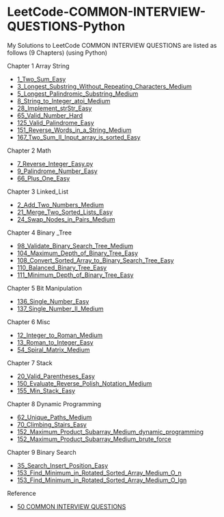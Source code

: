 # LeetCode-COMMON-INTERVIEW-QUESTIONS-Python
My Solutions to LeetCode COMMON INTERVIEW QUESTIONS are listed as follows (9 Chapters) (using Python)

Chapter 1 Array String
- [1_Two_Sum_Easy](https://github.com/Mickey0521/LeetCode-COMMON-INTERVIEW-QUESTIONS-Python/blob/main/two_sum.py)
- [3_Longest_Substring_Without_Repeating_Characters_Medium](https://github.com/Mickey0521/LeetCode-COMMON-INTERVIEW-QUESTIONS-Python/blob/main/longest_substring_without_repeating_characters.py)
- [5_Longest_Palindromic_Substring_Medium](https://github.com/Mickey0521/LeetCode-COMMON-INTERVIEW-QUESTIONS-Python/blob/main/longest_palindromic_substring.py)
- [8_String_to_Integer_atoi_Medium](https://github.com/Mickey0521/LeetCode-COMMON-INTERVIEW-QUESTIONS-Python/blob/main/string_to_integer.py)
- [28_Implement_strStr_Easy](https://github.com/Mickey0521/LeetCode-COMMON-INTERVIEW-QUESTIONS-Python/blob/main/implement_strStr.py)
- [65_Valid_Number_Hard](https://github.com/Mickey0521/LeetCode-COMMON-INTERVIEW-QUESTIONS-Python/blob/main/valid_number.py)
- [125_Valid_Palindrome_Easy](https://github.com/Mickey0521/LeetCode-COMMON-INTERVIEW-QUESTIONS-Python/blob/main/valid_palindrome.py)
- [151_Reverse_Words_in_a_String_Medium](https://github.com/Mickey0521/LeetCode-COMMON-INTERVIEW-QUESTIONS-Python/blob/main/reverse_words_in_a_string.py)
- [167_Two_Sum_II_Input_array_is_sorted_Easy](https://github.com/Mickey0521/LeetCode-COMMON-INTERVIEW-QUESTIONS-Python/blob/main/two_sum_II.py)

Chapter 2 Math
- [7_Reverse_Integer_Easy.py](https://github.com/Mickey0521/LeetCode-COMMON-INTERVIEW-QUESTIONS-Python/blob/main/reverse_integer.py)
- [9_Palindrome_Number_Easy](https://github.com/Mickey0521/LeetCode-COMMON-INTERVIEW-QUESTIONS-Python/blob/main/palindrome_number.py)
- [66_Plus_One_Easy](https://github.com/Mickey0521/LeetCode-COMMON-INTERVIEW-QUESTIONS-Python/blob/main/plus_one.py)

Chapter 3 Linked_List
- [2_Add_Two_Numbers_Medium](https://github.com/Mickey0521/LeetCode-COMMON-INTERVIEW-QUESTIONS-Python/blob/main/add_two_numbers.py)
- [21_Merge_Two_Sorted_Lists_Easy](https://github.com/Mickey0521/LeetCode-COMMON-INTERVIEW-QUESTIONS-Python/blob/main/merge_two_sorted_lists.py)
- [24_Swap_Nodes_in_Pairs_Medium](https://github.com/Mickey0521/LeetCode-COMMON-INTERVIEW-QUESTIONS-Python/blob/main/swap_nodes_in_pairs.py)

Chapter 4 Binary _Tree
- [98_Validate_Binary_Search_Tree_Medium](https://github.com/Mickey0521/LeetCode-COMMON-INTERVIEW-QUESTIONS-Python/blob/main/validate_binary_search_tree.py)
- [104_Maximum_Depth_of_Binary_Tree_Easy](https://github.com/Mickey0521/LeetCode-COMMON-INTERVIEW-QUESTIONS-Python/blob/main/maximum_depth_of_binary_tree.py)
- [108_Convert_Sorted_Array_to_Binary_Search_Tree_Easy](https://github.com/Mickey0521/LeetCode-COMMON-INTERVIEW-QUESTIONS-Python/blob/main/convert_sorted_array_to_binary_search_tree.py)
- [110_Balanced_Binary_Tree_Easy](https://github.com/Mickey0521/LeetCode-COMMON-INTERVIEW-QUESTIONS-Python/blob/main/balanced_binary_tree.py)
- [111_Minimum_Depth_of_Binary_Tree_Easy](https://github.com/Mickey0521/LeetCode-COMMON-INTERVIEW-QUESTIONS-Python/blob/main/minimum_depth_of_binary_tree.py)

Chapter 5 Bit Manipulation
- [136_Single_Number_Easy](https://github.com/Mickey0521/LeetCode-COMMON-INTERVIEW-QUESTIONS-Python/blob/main/single_number.py)
- [137_Single_Number_II_Medium](https://github.com/Mickey0521/LeetCode-COMMON-INTERVIEW-QUESTIONS-Python/blob/main/single_number_II.py)

Chapter 6 Misc
- [12_Integer_to_Roman_Medium](https://github.com/Mickey0521/LeetCode-COMMON-INTERVIEW-QUESTIONS-Python/blob/main/integer_to_roman.py)
- [13_Roman_to_Integer_Easy](https://github.com/Mickey0521/LeetCode-COMMON-INTERVIEW-QUESTIONS-Python/blob/main/roman_to_integer.py)
- [54_Spiral_Matrix_Medium](https://github.com/Mickey0521/LeetCode-COMMON-INTERVIEW-QUESTIONS-Python/blob/main/spiral_matrix.py)

Chapter 7 Stack
- [20_Valid_Parentheses_Easy](https://github.com/Mickey0521/LeetCode-COMMON-INTERVIEW-QUESTIONS-Python/blob/main/valid_parentheses.py)
- [150_Evaluate_Reverse_Polish_Notation_Medium](https://github.com/Mickey0521/LeetCode-COMMON-INTERVIEW-QUESTIONS-Python/blob/main/evaluate_reverse_polish_notation.py)
- [155_Min_Stack_Easy](https://github.com/Mickey0521/LeetCode-COMMON-INTERVIEW-QUESTIONS-Python/blob/main/min_stack.py)

Chapter 8 Dynamic Programming
- [62_Unique_Paths_Medium](https://github.com/Mickey0521/LeetCode-COMMON-INTERVIEW-QUESTIONS-Python/blob/main/unique_paths.py)
- [70_Climbing_Stairs_Easy](https://github.com/Mickey0521/LeetCode-COMMON-INTERVIEW-QUESTIONS-Python/blob/main/climbing_stairs.py)
- [152_Maximum_Product_Subarray_Medium_dynamic_programming](https://github.com/Mickey0521/LeetCode-COMMON-INTERVIEW-QUESTIONS-Python/blob/main/maximum_product_subarray.py)
- [152_Maximum_Product_Subarray_Medium_brute_force](https://github.com/Mickey0521/LeetCode-COMMON-INTERVIEW-QUESTIONS-Python/blob/main/maximum_product_subarray_brute_force.py)

Chapter 9 Binary Search
- [35_Search_Insert_Position_Easy](https://github.com/Mickey0521/LeetCode-COMMON-INTERVIEW-QUESTIONS-Python/blob/main/search_insert_position.py)
- [153_Find_Minimum_in_Rotated_Sorted_Array_Medium_O_n](https://github.com/Mickey0521/LeetCode-COMMON-INTERVIEW-QUESTIONS-Python/blob/main/find_minimum_in_rotated_sorted_array_O_n.py)
- [153_Find_Minimum_in_Rotated_Sorted_Array_Medium_O_lgn](https://github.com/Mickey0521/LeetCode-COMMON-INTERVIEW-QUESTIONS-Python/blob/main/find_minimum_in_rotated_sorted_array.py)

Reference
- [50 COMMON INTERVIEW QUESTIONS](https://github.com/Mickey0521/LeetCode-COMMON-INTERVIEW-QUESTIONS-Python/blob/main/CleanCodeHandbook_v1.0.1_cckao_v2.pdf)
